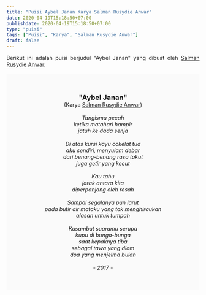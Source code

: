 ```yaml
---
title: "Puisi Aybel Janan Karya Salman Rusydie Anwar"
date: 2020-04-19T15:18:50+07:00
publishdate: 2020-04-19T15:18:50+07:00
type: "puisi"
tags: ["Puisi", "Karya", "Salman Rusydie Anwar"]
draft: false
---
```


<div dir="ltr" style="text-align: left;" trbidi="on"><div style="text-align: justify;">Berikut ini adalah puisi berjudul "Aybel Janan" yang dibuat oleh <a href="https://www.goodreads.com/author/show/6094293.Salman_Rusydie_Anwar" target="_blank">Salman Rusydie Anwar</a>.</div><br /><div style="background: #FAFAFA; font-size: 14px; height: auto; margin: 0 auto; padding: 50px; text-align: center; width: auto;"><span style="font-size: 18px;"><b>"Aybel Janan"</b></span><br />(Karya <a href="https://www.sekata.web.id/tags/salman-rusydie-anwar" target="_blank">Salman Rusydie Anwar</a>)<br /><br /><i>Tangismu pecah<br />
ketika matahari hampir<br />
jatuh ke dada senja<br />
<br />
Di atas kursi kayu cokelat tua<br />
aku sendiri, menyulam debar<br />
dari benang-benang rasa takut<br />
juga getir yang kecut<br />
<br />
Kau tahu<br />
jarak antara kita<br />
diperpanjang oleh resah<br />
<br />
Sampai segalanya pun larut<br />
pada butir air mataku yang tak menghiraukan<br />
alasan untuk tumpah<br />
<br />
Kusambut suaramu serupa<br />
kupu di bunga-bunga<br />
saat kepaknya tiba<br />
sebagai tawa yang diam<br />
doa yang menjelma bulan<br />
<br />
- 2017 -</i> </div></div>
